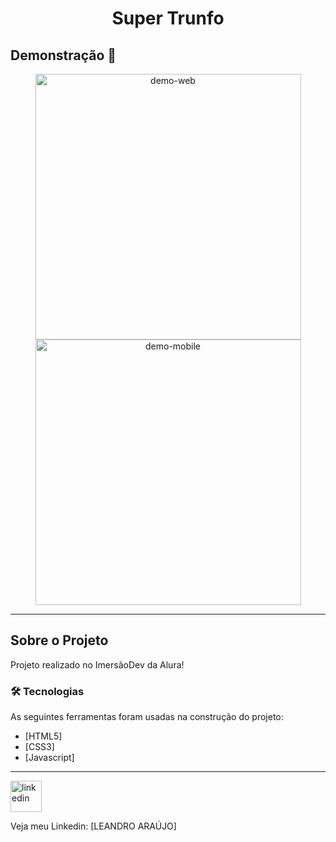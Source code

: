 <h1 style="text-align: center; font-weight: bold;">Super Trunfo</h1>

## Demonstração 📸

<div align="center" >
  <img src="./github/GifWeb.gif" alt="demo-web" height="425">
  <img src="./github/GifMobile.gif" alt="demo-mobile" height="425">
</div>

---

## Sobre o Projeto

Projeto realizado no ImersãoDev da Alura!

### 🛠 Tecnologias

As seguintes ferramentas foram usadas na construção do projeto:

- [HTML5]
- [CSS3]
- [Javascript]
---

<img src="./github/linkedin.png" alt="linkedin" height="50">
<br />

Veja meu Linkedin: [LEANDRO ARAÚJO]